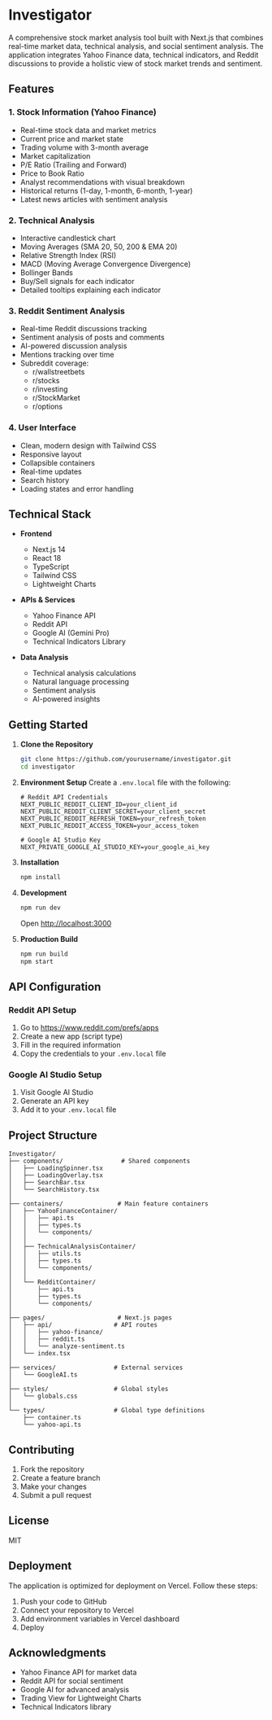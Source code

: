 # Investigator

A comprehensive stock market analysis tool built with Next.js that combines real-time market data, technical analysis, and social sentiment analysis. The application integrates Yahoo Finance data, technical indicators, and Reddit discussions to provide a holistic view of stock market trends and sentiment.

## Features

### 1. Stock Information (Yahoo Finance)
- Real-time stock data and market metrics
- Current price and market state
- Trading volume with 3-month average
- Market capitalization
- P/E Ratio (Trailing and Forward)
- Price to Book Ratio
- Analyst recommendations with visual breakdown
- Historical returns (1-day, 1-month, 6-month, 1-year)
- Latest news articles with sentiment analysis

### 2. Technical Analysis
- Interactive candlestick chart
- Moving Averages (SMA 20, 50, 200 & EMA 20)
- Relative Strength Index (RSI)
- MACD (Moving Average Convergence Divergence)
- Bollinger Bands
- Buy/Sell signals for each indicator
- Detailed tooltips explaining each indicator

### 3. Reddit Sentiment Analysis
- Real-time Reddit discussions tracking
- Sentiment analysis of posts and comments
- AI-powered discussion analysis
- Mentions tracking over time
- Subreddit coverage:
  - r/wallstreetbets
  - r/stocks
  - r/investing
  - r/StockMarket
  - r/options

### 4. User Interface
- Clean, modern design with Tailwind CSS
- Responsive layout
- Collapsible containers
- Real-time updates
- Search history
- Loading states and error handling

## Technical Stack

- **Frontend**
  - Next.js 14
  - React 18
  - TypeScript
  - Tailwind CSS
  - Lightweight Charts

- **APIs & Services**
  - Yahoo Finance API
  - Reddit API
  - Google AI (Gemini Pro)
  - Technical Indicators Library

- **Data Analysis**
  - Technical analysis calculations
  - Natural language processing
  - Sentiment analysis
  - AI-powered insights

## Getting Started

1. **Clone the Repository**
   ```bash
   git clone https://github.com/yourusername/investigator.git
   cd investigator
   ```

2. **Environment Setup**
   Create a `.env.local` file with the following:
   ```env
   # Reddit API Credentials
   NEXT_PUBLIC_REDDIT_CLIENT_ID=your_client_id
   NEXT_PUBLIC_REDDIT_CLIENT_SECRET=your_client_secret
   NEXT_PUBLIC_REDDIT_REFRESH_TOKEN=your_refresh_token
   NEXT_PUBLIC_REDDIT_ACCESS_TOKEN=your_access_token

   # Google AI Studio Key
   NEXT_PRIVATE_GOOGLE_AI_STUDIO_KEY=your_google_ai_key
   ```

3. **Installation**
   ```bash
   npm install
   ```

4. **Development**
   ```bash
   npm run dev
   ```
   Open [http://localhost:3000](http://localhost:3000)

5. **Production Build**
   ```bash
   npm run build
   npm start
   ```

## API Configuration

### Reddit API Setup
1. Go to https://www.reddit.com/prefs/apps
2. Create a new app (script type)
3. Fill in the required information
4. Copy the credentials to your `.env.local` file

### Google AI Studio Setup
1. Visit Google AI Studio
2. Generate an API key
3. Add it to your `.env.local` file

## Project Structure

```
Investigator/
├── components/                # Shared components
│   ├── LoadingSpinner.tsx
│   ├── LoadingOverlay.tsx
│   ├── SearchBar.tsx
│   └── SearchHistory.tsx
│
├── containers/               # Main feature containers
│   ├── YahooFinanceContainer/
│   │   ├── api.ts
│   │   ├── types.ts
│   │   └── components/
│   │
│   ├── TechnicalAnalysisContainer/
│   │   ├── utils.ts
│   │   ├── types.ts
│   │   └── components/
│   │
│   └── RedditContainer/
│       ├── api.ts
│       ├── types.ts
│       └── components/
│
├── pages/                    # Next.js pages
│   ├── api/                 # API routes
│   │   ├── yahoo-finance/
│   │   ├── reddit.ts
│   │   └── analyze-sentiment.ts
│   └── index.tsx
│
├── services/                # External services
│   └── GoogleAI.ts
│
├── styles/                  # Global styles
│   └── globals.css
│
└── types/                   # Global type definitions
    ├── container.ts
    └── yahoo-api.ts
```

## Contributing

1. Fork the repository
2. Create a feature branch
3. Make your changes
4. Submit a pull request

## License

MIT

## Deployment

The application is optimized for deployment on Vercel. Follow these steps:

1. Push your code to GitHub
2. Connect your repository to Vercel
3. Add environment variables in Vercel dashboard
4. Deploy

## Acknowledgments

- Yahoo Finance API for market data
- Reddit API for social sentiment
- Google AI for advanced analysis
- Trading View for Lightweight Charts
- Technical Indicators library 